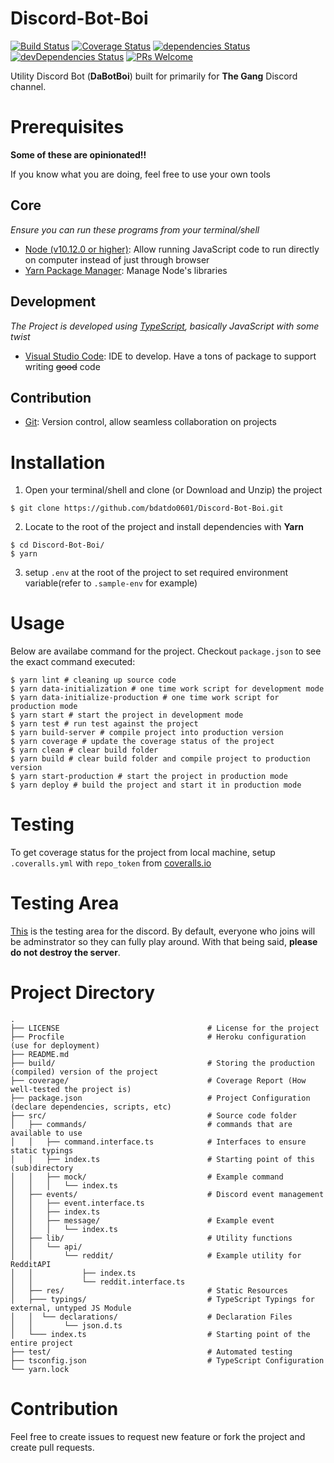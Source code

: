 # Discord-Bot-Boi

[![Build Status](https://travis-ci.org/bdatdo0601/Discord-Bot-Boi.svg?branch=master)](https://travis-ci.org/bdatdo0601/Discord-Bot-Boi)
[![Coverage Status](https://coveralls.io/repos/github/bdatdo0601/Discord-Bot-Boi/badge.svg?branch=master)](https://coveralls.io/github/bdatdo0601/Discord-Bot-Boi?branch=master)
[![dependencies Status](https://david-dm.org/bdatdo0601/Discord-Bot-Boi/status.svg)](https://david-dm.org/bdatdo0601/Discord-Bot-Boi)
[![devDependencies Status](https://david-dm.org/bdatdo0601/Discord-Bot-Boi/dev-status.svg)](https://david-dm.org/bdatdo0601/Discord-Bot-Boi?type=dev)
[![PRs Welcome](https://img.shields.io/badge/PRs-welcome-brightgreen.svg?style=flat-square)](http://makeapullrequest.com)

Utility Discord Bot (**DaBotBoi**) built for primarily for **The Gang** Discord channel.

# Prerequisites

**Some of these are opinionated!!**

If you know what you are doing, feel free to use your own tools

## Core

_Ensure you can run these programs from your terminal/shell_

- [Node (v10.12.0 or higher)](https://nodejs.org/en/): Allow running JavaScript code to run directly on computer instead of just through browser
- [Yarn Package Manager](https://yarnpkg.com/en/): Manage Node's libraries

## Development

_The Project is developed using [TypeScript](https://www.typescriptlang.org/), basically JavaScript with some twist_

- [Visual Studio Code](https://code.visualstudio.com/): IDE to develop. Have a tons of package to support writing ~~good~~ code

## Contribution

- [Git](https://git-scm.com/): Version control, allow seamless collaboration on projects

# Installation

1. Open your terminal/shell and clone (or Download and Unzip) the project

```shell
$ git clone https://github.com/bdatdo0601/Discord-Bot-Boi.git
```

2. Locate to the root of the project and install dependencies with **Yarn**

```shell
$ cd Discord-Bot-Boi/
$ yarn
```

3. setup `.env` at the root of the project to set required environment variable(refer to `.sample-env` for example)

# Usage

Below are availabe command for the project. Checkout `package.json` to see the exact command executed:

```shell
$ yarn lint # cleaning up source code
$ yarn data-initialization # one time work script for development mode
$ yarn data-initialize-production # one time work script for production mode
$ yarn start # start the project in development mode
$ yarn test # run test against the project
$ yarn build-server # compile project into production version
$ yarn coverage # update the coverage status of the project
$ yarn clean # clear build folder
$ yarn build # clear build folder and compile project to production version
$ yarn start-production # start the project in production mode
$ yarn deploy # build the project and start it in production mode
```

# Testing

To get coverage status for the project from local machine, setup `.coveralls.yml` with `repo_token` from [coveralls.io](https://coveralls.io)

# Testing Area

[This](https://discord.gg/BNu8uTe) is the testing area for the discord. By default, everyone who joins will be adminstrator so they can fully play around. With that being said, **please do not destroy the server**.

# Project Directory

```tree
.
├── LICENSE                                 # License for the project
├── Procfile                                # Heroku configuration (use for deployment)
├── README.md
├── build/                                  # Storing the production (compiled) version of the project
├── coverage/                               # Coverage Report (How well-tested the project is)
├── package.json                            # Project Configuration (declare dependencies, scripts, etc)
├── src/                                    # Source code folder
│   ├── commands/                           # commands that are available to use
│   │   ├── command.interface.ts            # Interfaces to ensure static typings
│   │   ├── index.ts                        # Starting point of this (sub)directory
│   │   ├── mock/                           # Example command
│   │   │   └── index.ts
│   ├── events/                             # Discord event management
│   │   ├── event.interface.ts
│   │   ├── index.ts
│   │   ├── message/                        # Example event
│   │   │   └── index.ts
│   ├── lib/                                # Utility functions
│   │   └── api/
│   │       └── reddit/                     # Example utility for RedditAPI
│   │           ├── index.ts
│   │           └── reddit.interface.ts
│   ├── res/                                # Static Resources
│   ├─── typings/                           # TypeScript Typings for external, untyped JS Module
│   │  └── declarations/                    # Declaration Files
│   │       └── json.d.ts
│   └─── index.ts                           # Starting point of the entire project
├── test/                                   # Automated testing
├── tsconfig.json                           # TypeScript Configuration
└── yarn.lock
```

# Contribution

Feel free to create issues to request new feature or fork the project and create pull requests.
